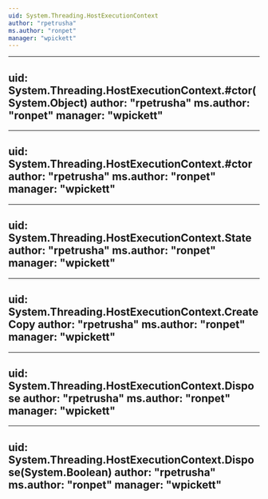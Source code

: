 ```yaml
---
uid: System.Threading.HostExecutionContext
author: "rpetrusha"
ms.author: "ronpet"
manager: "wpickett"
---
```


---
uid: System.Threading.HostExecutionContext.#ctor(System.Object)
author: "rpetrusha"
ms.author: "ronpet"
manager: "wpickett"
---

---
uid: System.Threading.HostExecutionContext.#ctor
author: "rpetrusha"
ms.author: "ronpet"
manager: "wpickett"
---

---
uid: System.Threading.HostExecutionContext.State
author: "rpetrusha"
ms.author: "ronpet"
manager: "wpickett"
---

---
uid: System.Threading.HostExecutionContext.CreateCopy
author: "rpetrusha"
ms.author: "ronpet"
manager: "wpickett"
---

---
uid: System.Threading.HostExecutionContext.Dispose
author: "rpetrusha"
ms.author: "ronpet"
manager: "wpickett"
---

---
uid: System.Threading.HostExecutionContext.Dispose(System.Boolean)
author: "rpetrusha"
ms.author: "ronpet"
manager: "wpickett"
---
